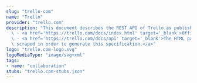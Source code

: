 ```yaml
---
slug: "trello-com"
name: "Trello"
provider: "trello.com"
description: "This document describes the REST API of Trello as published by Trello.com.\n\
  \ - <a href='https://trello.com/docs/index.html' target='_blank'>Official Documentation</a>\n\
  \ - <a href='https://trello.com/docs/api' target='_blank'>The HTML pages that were\
  \ scraped in order to generate this specification.</a>"
logo: "trello.com-logo.svg"
logoMediaType: "image/svg+xml"
tags:
- name: "collaboration"
stubs: "trello.com-stubs.json"
---
```

